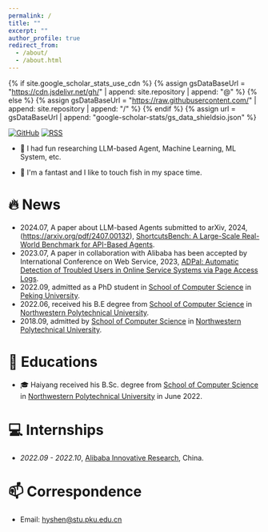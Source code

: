 ```yaml
---
permalink: /
title: ""
excerpt: ""
author_profile: true
redirect_from: 
  - /about/
  - /about.html
---
```


{% if site.google_scholar_stats_use_cdn %}
{% assign gsDataBaseUrl = "https://cdn.jsdelivr.net/gh/" | append: site.repository | append: "@" %}
{% else %}
{% assign gsDataBaseUrl = "https://raw.githubusercontent.com/" | append: site.repository | append: "/" %}
{% endif %}
{% assign url = gsDataBaseUrl | append: "google-scholar-stats/gs_data_shieldsio.json" %}

<span class='anchor' id='about-me'></span>

[![GitHub](https://img.shields.io/badge/dynamic/json?logo=github&label=GitHub&labelColor=495867&color=495867&query=%24.data.totalSubs&url=https%3A%2F%2Fapi.spencerwoo.com%2Fsubstats%2F%3Fsource%3Dgithub%26queryKey%3Dhayschan&style=flat-square)](https://github.com/hiyoungshen)
[![RSS](https://img.shields.io/badge/dynamic/json?logo=rss&logoColor=white&label=RSS&labelColor=95B8D1&color=95B8D1&query=%24.data.totalSubs&url=https%3A%2F%2Fapi.spencerwoo.com%2Fsubstats%2F%3Fsource%3Dfeedly%257Cinoreader%257CfeedsPub%26queryKey%3Dhttps://haysc.tech/feed.xml&style=flat-square)](https://hiyoungshen.github.io/)



- 🌱 I had fun researching LLM-based Agent, Machine Learning, ML System, etc.
<!-- I have published 0 papers at the top international AI conferences with total <a href='https://scholar.google.com/citations?user=DhtAFkwAAAAJ'>google scholar citations <strong><span id='total_cit'>260000+</span></strong></a> (You can also use google scholar badge <a href='https://scholar.google.com/citations?user=DhtAFkwAAAAJ'><img src="https://img.shields.io/endpoint?url={{ url | url_encode }}&logo=Google%20Scholar&labelColor=f6f6f6&color=9cf&style=flat&label=citations"></a>). -->
- 🤔 I'm a fantast and I like to touch fish in my space time.

# 🔥 News
- 2024.07, A paper about LLM-based Agents submitted to arXiv, 2024, (https://arxiv.org/pdf/2407.00132), [ShortcutsBench: A Large-Scale Real-World Benchmark for API-Based Agents](https://eachsheep.space/ShortcutsBench).
- 2023.07, A paper in collaboration with Alibaba has been accepted by International Conference on Web Service, 2023, [ADPal: Automatic Detection of Troubled Users in Online Service Systems via Page Access Logs](https://ieeexplore.ieee.org/document/10248242).
- 2022.09, admitted as a PhD student in [School of Computer Science](https://cs.pku.edu.cn/) in [Peking University](https://www.pku.edu.cn/).
- 2022.06, received his B.E degree from [School of Computer Science](https://jsj.nwpu.edu.cn/) in [Northwestern Polytechnical University](https://www.nwpu.edu.cn/).
- 2018.09, admitted by [School of Computer Science](https://jsj.nwpu.edu.cn/) in [Northwestern Polytechnical University](https://www.nwpu.edu.cn/).


<!-- # 📝 Publications & Others -->


<!-- <div class='paper-box'><div class='paper-box-image'><div><div class="badge">CVPR 2016</div><img src='images/500x300.png' alt="sym" width="100%"></div></div>
<div class='paper-box-text' markdown="1">

[Deep Residual Learning for Image Recognition](https://openaccess.thecvf.com/content_cvpr_2016/papers/He_Deep_Residual_Learning_CVPR_2016_paper.pdf)

**Kaiming He**, Xiangyu Zhang, Shaoqing Ren, Jian Sun

[**Project**](https://scholar.google.com/citations?view_op=view_citation&hl=zh-CN&user=DhtAFkwAAAAJ&citation_for_view=DhtAFkwAAAAJ:ALROH1vI_8AC) <strong><span class='show_paper_citations' data='DhtAFkwAAAAJ:ALROH1vI_8AC'></span></strong>
- Lorem ipsum dolor sit amet, consectetur adipiscing elit. Vivamus ornare aliquet ipsum, ac tempus justo dapibus sit amet. 
</div>
</div> -->

<!-- - [Parallelizing DNN inference in mobile web browsers on heterogeneous hardware](https://dl.acm.org/doi/abs/10.1145/3498361.3538763), **XXX** -->

<!-- # 🎖 Honors and Awards
- **2021** WU Yajun Scholarship of Northwestern Polytechnical University.
- **2020** National Scholarship of Northwestern Polytechnical University.
- **2019~2021** First Class Scholarship of Northwestern Polytechnical University. -->

# 📖 Educations

- 🎓 Haiyang received his B.Sc. degree from [School of Computer Science](https://jsj.nwpu.edu.cn/) in [Northwestern Polytechnical University](https://www.nwpu.edu.cn/) in June 2022.

<!-- # 💬 Invited Talks -->
<!-- - *2021.06*, Lorem ipsum dolor sit amet, consectetur adipiscing elit. Vivamus ornare aliquet ipsum, ac tempus justo dapibus sit amet. 
- *2021.03*, Lorem ipsum dolor sit amet, consectetur adipiscing elit. Vivamus ornare aliquet ipsum, ac tempus justo dapibus sit amet.  \| [\[video\]](https://github.com/) -->

# 💻 Internships

- *2022.09 - 2022.10*, [Alibaba Innovative Research](https://damo.alibaba.com/collaborations?language=zh), China.

# 📫 Correspondence
- Email: [hyshen@stu.pku.edu.cn](mailto:hyshen@stu.pku.edu.c)